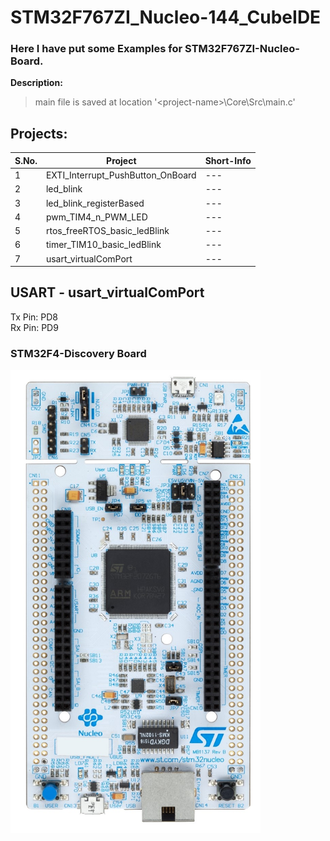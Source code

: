 
# STM32F767ZI_Nucleo-144_CubeIDE
 ### Here I have put some Examples for STM32F767ZI-Nucleo-Board.

**Description:**
> main file is saved at location '\<project-name>\Core\Src\main.c'

## Projects:

| S.No. | Project                           | Short-Info     |
|-------|-----------------------------------| ---            |
| 1     | EXTI_Interrupt_PushButton_OnBoard | ---            |
| 2     | led_blink                         | ---            |
| 3     | led_blink_registerBased           | ---            |
| 4     | pwm_TIM4_n_PWM_LED                | ---            |
| 5     | rtos_freeRTOS_basic_ledBlink      | ---            |
| 6     | timer_TIM10_basic_ledBlink        | ---            |
| 7     | usart_virtualComPort              | ---            |

## USART - usart_virtualComPort
Tx Pin: PD8  
Rx Pin: PD9  

### STM32F4-Discovery Board
<img src="zz_docs/STM32F767ZI-Nucleo.jpg" alt="STM32F767ZI-Nucleo MCU" style="width:400px;"/>

